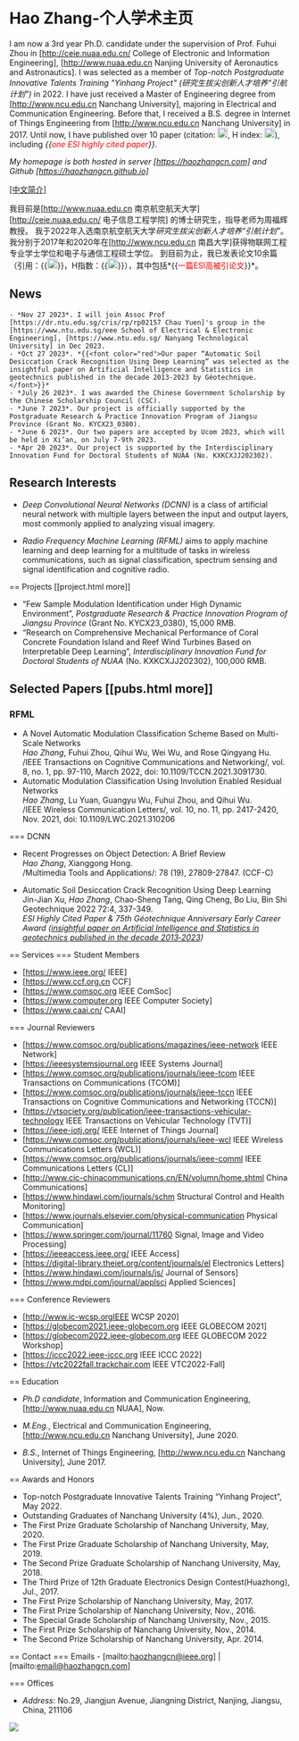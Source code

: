 # Hao Zhang-个人学术主页


I am now a 3rd year Ph.D. candidate under the supervision of Prof. Fuhui Zhou 
in [http://ceie.nuaa.edu.cn/ College of Electronic and Information Engineering], 
[http://www.nuaa.edu.cn Nanjing University of Aeronautics and Astronautics]. 
I was selected as a member of *Top-notch Postgraduate Innovative Talents Training "Yinhang Project" (研究生拔尖创新人才培养“引航计划”)* in 2022. 
I have just received a Master of Engineering degree from [http://www.ncu.edu.cn Nanchang University], 
majoring in Electrical and Communication Engineering. 
Before that, I received a B.S. degree in Internet of Things Engineering from [http://www.ncu.edu.cn Nanchang University] in 2017. 
Until now, I have published over 10 paper (citation: <a href="https://scholar.google.com/citations?user=zs9DkEAAAAAJ" target="_blank"><img src="https://img.shields.io/endpoint?logo=Google%20Scholar&url=https%3A%2F%2Fcdn.jsdelivr.net%2Fgh%2Fhaozhangcn%2Fhaozhangcn.github.io@main%2Fgs%2Fcitation.json&labelColor=f6f6f6&color=9cf&style=flat&label=citations" height="18px"/></a>, H index: <a href="https://scholar.google.com/citations?user=zs9DkEAAAAAJ" target="_blank"><img src="https://img.shields.io/endpoint?logo=Google%20Scholar&url=https%3A%2F%2Fcdn.jsdelivr.net%2Fgh%2Fhaozhangcn%2Fhaozhangcn.github.io@main%2Fgs%2Fh.json&labelColor=f6f6f6&color=9cf&style=flat&label=H-index" height="18px"/></a>), including *{{<font color="red">one ESI highly cited paper</font>}}*.

*My homepage is both hosted in server [https://haozhangcn.com] and Github [https://haozhangcn.github.io]*

<a href="cn_index.html">[中文简介]</a>

我目前是[http://www.nuaa.edu.cn 南京航空航天大学] [http://ceie.nuaa.edu.cn/ 电子信息工程学院] 的博士研究生，指导老师为周福辉教授。
我于2022年入选南京航空航天大学*研究生拔尖创新人才培养“引航计划”*。
我分别于2017年和2020年在[http://www.ncu.edu.cn 南昌大学]获得物联网工程专业学士学位和电子与通信工程硕士学位。
到目前为止，我已发表论文10余篇（引用：{{<a href="https://scholar.google.com/citations?user=zs9DkEAAAAAJ" target="_blank"><img src="https://img.shields.io/endpoint?logo=Google%20Scholar&url=https%3A%2F%2Fcdn.jsdelivr.net%2Fgh%2Fhaozhangcn%2Fhaozhangcn.github.io@main%2Fgs%2Fcitation.json&labelColor=f6f6f6&color=9cf&style=flat&label=citations" height="18px"/></a>}}，H指数：{{<a href="https://scholar.google.com/citations?user=zs9DkEAAAAAJ" target="_blank"><img src="https://img.shields.io/endpoint?logo=Google%20Scholar&url=https%3A%2F%2Fcdn.jsdelivr.net%2Fgh%2Fhaozhangcn%2Fhaozhangcn.github.io@main%2Fgs%2Fh.json&labelColor=f6f6f6&color=9cf&style=flat&label=H-index" height="18px"/></a>}}），其中包括*{{<font color="red">一篇ESI高被引论文</font>}}*。


## News

~~~
- *Nov 27 2023*. I will join Assoc Prof [https://dr.ntu.edu.sg/cris/rp/rp02157 Chau Yuen]'s group in the [https://www.ntu.edu.sg/eee School of Electrical & Electronic Engineering], [https://www.ntu.edu.sg/ Nanyang Technological University] in Dec 2023.
- *Oct 27 2023*. *{{<font color="red">Our paper “Automatic Soil Desiccation Crack Recognition Using Deep Learning” was selected as the insightful paper on Artificial Intelligence and Statistics in geotechnics published in the decade 2013‑2023 by Géotechnique.</font>}}* 
- *July 26 2023*. I was awarded the Chinese Government Scholarship by the Chinese Scholarship Council (CSC).
- *June 7 2023*. Our project is officially supported by the Postgraduate Research & Practice Innovation Program of Jiangsu Province (Grant No. KYCX23_0380).
- *June 6 2023*. Our two papers are accepted by Ucom 2023, which will be held in Xi’an, on July 7-9th 2023.
- *Apr 20 2023*. Our project is supported by the Interdisciplinary Innovation Fund for Doctoral Students of NUAA (No. KXKCXJJ202302).
~~~


## Research Interests

- *Deep Convolutional Neural Networks (DCNN)* is a class of artificial neural network with multiple layers between the input and output layers, most commonly applied to analyzing visual imagery.

- *Radio Frequency Machine Learning (RFML)* aims to apply machine learning and deep learning for a multitude of tasks in wireless communications, such as signal classification, spectrum sensing and signal identification and cognitive radio.

== Projects \[[project.html more]\]
- “Few Sample Modulation Identification under High Dynamic Environment”, *Postgraduate Research & Practice Innovation Program of Jiangsu Province* (Grant No. KYCX23_0380), 15,000 RMB.
- “Research on Comprehensive Mechanical Performance of Coral Concrete Foundation Island and Reef Wind Turbines Based on Interpretable Deep Learning”, *Interdisciplinary Innovation Fund for Doctoral Students of NUAA* (No. KXKCXJJ202302), 100,000 RMB.



## Selected Papers \[[pubs.html more]\]

### RFML
- A Novel Automatic Modulation Classification Scheme Based on Multi-Scale Networks<br>
  *Hao Zhang*, Fuhui Zhou, Qihui Wu, Wei Wu, and Rose Qingyang Hu.<br>
  /IEEE Transactions on Cognitive Communications and Networking/, vol. 8, no. 1, pp. 97-110, March 2022, doi: 10.1109/TCCN.2021.3091730.
- Automatic Modulation Classification Using Involution Enabled Residual Networks<br>
  *Hao Zhang*, Lu Yuan, Guangyu Wu, Fuhui Zhou, and Qihui Wu.<br>
  /IEEE Wireless Communication Letters/, vol. 10, no. 11, pp. 2417-2420, Nov. 2021, doi: 10.1109/LWC.2021.310206

=== DCNN
- Recent Progresses on Object Detection: A Brief Review<br>
  *Hao Zhang*, Xianggong Hong.<br>
  /Multimedia Tools and Applications/: 78 (19), 27809-27847. (CCF-C)

- Automatic Soil Desiccation Crack Recognition Using Deep Learning<br>
  Jin-Jian Xu, *Hao Zhang*, Chao-Sheng Tang, Qing Cheng, Bo Liu, Bin Shi<br>
  Geotechnique 2022 72:4, 337-349.<br>
  *ESI Highly Cited Paper & 75th Géotechnique Anniversary Early Career Award ([insightful paper on Artificial Intelligence and Statistics in geotechnics published in the decade 2013‑2023](https://www.icevirtuallibrary.com/page/ice-news/geot75anniversaryprogramme))*


== Services
=== Student Members
- [https://www.ieee.org/ IEEE]
- [https://www.ccf.org.cn CCF]
- [https://www.comsoc.org IEEE ComSoc]
- [https://www.computer.org IEEE Computer Society]
- [https://www.caai.cn/ CAAI]

=== Journal Reviewers
- [https://www.comsoc.org/publications/magazines/ieee-network IEEE Network]
- [https://ieeesystemsjournal.org IEEE Systems Journal] 
- [https://www.comsoc.org/publications/journals/ieee-tcom IEEE Transactions on Communications (TCOM)] 
- [https://www.comsoc.org/publications/journals/ieee-tccn IEEE Transactions on Cognitive Communications and Networking (TCCN)] 
- [https://vtsociety.org/publication/ieee-transactions-vehicular-technology IEEE Transactions on Vehicular Technology (TVT)] 
- [https://ieee-iotj.org/ IEEE Internet of Things Journal] 
- [https://www.comsoc.org/publications/journals/ieee-wcl IEEE Wireless Communications Letters (WCL)]
- [https://www.comsoc.org/publications/journals/ieee-comml IEEE Communications Letters (CL)] 
- [http://www.cic-chinacommunications.cn/EN/volumn/home.shtml China Communications]
- [https://www.hindawi.com/journals/schm Structural Control and Health Monitoring]
- [https://www.journals.elsevier.com/physical-communication Physical Communication] 
- [https://www.springer.com/journal/11760 Signal, Image and Video Processing] 
- [https://ieeeaccess.ieee.org/ IEEE Access]
- [https://digital-library.theiet.org/content/journals/el Electronics Letters] 
- [https://www.hindawi.com/journals/js/ Journal of Sensors] 
- [https://www.mdpi.com/journal/applsci Applied Sciences]

=== Conference Reviewers
- [http://www.ic-wcsp.orgIEEE WCSP 2020]
- [https://globecom2021.ieee-globecom.org IEEE GLOBECOM 2021] 
- [https://globecom2022.ieee-globecom.org IEEE GLOBECOM 2022 Workshop] 
- [https://iccc2022.ieee-iccc.org IEEE ICCC 2022] 
- [https://vtc2022fall.trackchair.com IEEE VTC2022-Fall]

== Education
- *Ph.D candidate*, Information and Communication Engineering, [http://www.nuaa.edu.cn NUAA], Now.

- *M.Eng.*, Electrical and Communication Engineering, [http://www.ncu.edu.cn Nanchang University], June 2020.

- *B.S.*, Internet of Things Engineering, [http://www.ncu.edu.cn Nanchang University], June 2017.

== Awards and Honors
- Top-notch Postgraduate Innovative Talents Training “Yinhang Project”, May 2022.
- Outstanding Graduates of Nanchang University (4%), Jun., 2020.
- The First Prize Graduate Scholarship of Nanchang University, May, 2020.
- The First Prize Graduate Scholarship of Nanchang University, May, 2019.
- The Second Prize Graduate Scholarship of Nanchang University, May, 2018.
- The Third Prize of 12th Graduate Electronics Design Contest(Huazhong), Jul., 2017.
- The First Prize Scholarship of Nanchang University, May, 2017.
- The First Prize Scholarship of Nanchang University, Nov., 2016.
- The Special Grade Scholarship of Nanchang University, Nov., 2015.
- The First Prize Scholarship of Nanchang University, Nov., 2014.
- The Second Prize Scholarship of Nanchang University, Apr. 2014.

== Contact
=== Emails 
    - [mailto:haozhangcn@ieee.org] | [mailto:email@haozhangcn.com] 

=== Offices
- *Address*: No.29, Jiangjun Avenue, Jiangning District, Nanjing, Jiangsu, China, 211106



<a href="https://clustrmaps.com/site/1bau5" title="Visit tracker"><img src="//www.clustrmaps.com/map_v2.png?d=kYcJGti-gQUTsq9jbpOdRdc76iwwRnqebOil_yHkiUI&cl=ffffff"></a>